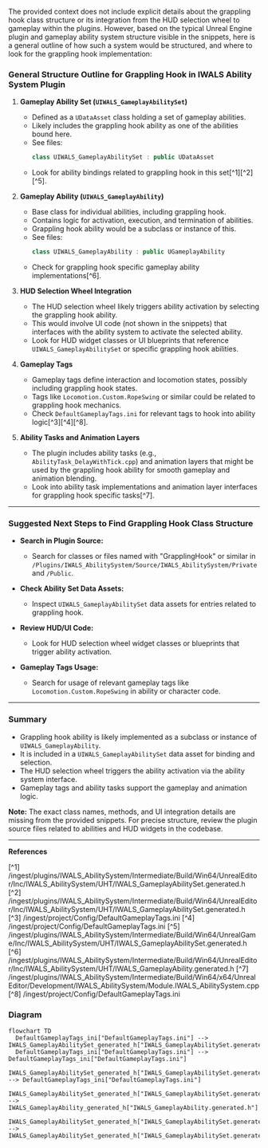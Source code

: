The provided context does not include explicit details about the grappling hook class structure or its integration from the HUD selection wheel to gameplay within the plugins. However, based on the typical Unreal Engine plugin and gameplay ability system structure visible in the snippets, here is a general outline of how such a system would be structured, and where to look for the grappling hook implementation:

### General Structure Outline for Grappling Hook in IWALS Ability System Plugin

1. **Gameplay Ability Set (`UIWALS_GameplayAbilitySet`)**  
   - Defined as a `UDataAsset` class holding a set of gameplay abilities.  
   - Likely includes the grappling hook ability as one of the abilities bound here.  
   - See files:  
     ```cpp
     class UIWALS_GameplayAbilitySet : public UDataAsset
     ```
   - Look for ability bindings related to grappling hook in this set[^1][^2][^5].

2. **Gameplay Ability (`UIWALS_GameplayAbility`)**  
   - Base class for individual abilities, including grappling hook.  
   - Contains logic for activation, execution, and termination of abilities.  
   - Grappling hook ability would be a subclass or instance of this.  
   - See files:  
     ```cpp
     class UIWALS_GameplayAbility : public UGameplayAbility
     ```
   - Check for grappling hook specific gameplay ability implementations[^6].

3. **HUD Selection Wheel Integration**  
   - The HUD selection wheel likely triggers ability activation by selecting the grappling hook ability.  
   - This would involve UI code (not shown in the snippets) that interfaces with the ability system to activate the selected ability.  
   - Look for HUD widget classes or UI blueprints that reference `UIWALS_GameplayAbilitySet` or specific grappling hook abilities.

4. **Gameplay Tags**  
   - Gameplay tags define interaction and locomotion states, possibly including grappling hook states.  
   - Tags like `Locomotion.Custom.RopeSwing` or similar could be related to grappling hook mechanics.  
   - Check `DefaultGameplayTags.ini` for relevant tags to hook into ability logic[^3][^4][^8].

5. **Ability Tasks and Animation Layers**  
   - The plugin includes ability tasks (e.g., `AbilityTask_DelayWithTick.cpp`) and animation layers that might be used by the grappling hook ability for smooth gameplay and animation blending.  
   - Look into ability task implementations and animation layer interfaces for grappling hook specific tasks[^7].

---

### Suggested Next Steps to Find Grappling Hook Class Structure

- **Search in Plugin Source:**  
  - Search for classes or files named with "GrapplingHook" or similar in `/Plugins/IWALS_AbilitySystem/Source/IWALS_AbilitySystem/Private` and `/Public`.

- **Check Ability Set Data Assets:**  
  - Inspect `UIWALS_GameplayAbilitySet` data assets for entries related to grappling hook.

- **Review HUD/UI Code:**  
  - Look for HUD selection wheel widget classes or blueprints that trigger ability activation.

- **Gameplay Tags Usage:**  
  - Search for usage of relevant gameplay tags like `Locomotion.Custom.RopeSwing` in ability or character code.

---

### Summary

- Grappling hook ability is likely implemented as a subclass or instance of `UIWALS_GameplayAbility`.  
- It is included in a `UIWALS_GameplayAbilitySet` data asset for binding and selection.  
- The HUD selection wheel triggers the ability activation via the ability system interface.  
- Gameplay tags and ability tasks support the gameplay and animation logic.  

**Note:** The exact class names, methods, and UI integration details are missing from the provided snippets. For precise structure, review the plugin source files related to abilities and HUD widgets in the codebase.

---
**References**

[^1] /ingest/plugins/IWALS_AbilitySystem/Intermediate/Build/Win64/UnrealEditor/Inc/IWALS_AbilitySystem/UHT/IWALS_GameplayAbilitySet.generated.h
[^2] /ingest/plugins/IWALS_AbilitySystem/Intermediate/Build/Win64/UnrealEditor/Inc/IWALS_AbilitySystem/UHT/IWALS_GameplayAbilitySet.generated.h
[^3] /ingest/project/Config/DefaultGameplayTags.ini
[^4] /ingest/project/Config/DefaultGameplayTags.ini
[^5] /ingest/plugins/IWALS_AbilitySystem/Intermediate/Build/Win64/UnrealGame/Inc/IWALS_AbilitySystem/UHT/IWALS_GameplayAbilitySet.generated.h
[^6] /ingest/plugins/IWALS_AbilitySystem/Intermediate/Build/Win64/UnrealEditor/Inc/IWALS_AbilitySystem/UHT/IWALS_GameplayAbility.generated.h
[^7] /ingest/plugins/IWALS_AbilitySystem/Intermediate/Build/Win64/x64/UnrealEditor/Development/IWALS_AbilitySystem/Module.IWALS_AbilitySystem.cpp
[^8] /ingest/project/Config/DefaultGameplayTags.ini

### Diagram
```mermaid
flowchart TD
  DefaultGameplayTags_ini["DefaultGameplayTags.ini"] --> IWALS_GameplayAbilitySet_generated_h["IWALS_GameplayAbilitySet.generated.h"]
  DefaultGameplayTags_ini["DefaultGameplayTags.ini"] --> DefaultGameplayTags_ini["DefaultGameplayTags.ini"]
  IWALS_GameplayAbilitySet_generated_h["IWALS_GameplayAbilitySet.generated.h"] --> DefaultGameplayTags_ini["DefaultGameplayTags.ini"]
  IWALS_GameplayAbilitySet_generated_h["IWALS_GameplayAbilitySet.generated.h"] --> IWALS_GameplayAbility_generated_h["IWALS_GameplayAbility.generated.h"]
  IWALS_GameplayAbilitySet_generated_h["IWALS_GameplayAbilitySet.generated.h"] --> IWALS_GameplayAbilitySet_generated_h["IWALS_GameplayAbilitySet.generated.h"]
```